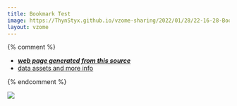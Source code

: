 ```yaml
---
title: Bookmark Test
image: https://ThynStyx.github.io/vzome-sharing/2022/01/28/22-16-28-Bookmark-Test/Bookmark-Test.png
layout: vzome
---
```


{% comment %}
 - [***web page generated from this source***][post]
 - [data assets and more info][github]

[post]: <https://ThynStyx.github.io/vzome-sharing/2022/01/28/Bookmark-Test-22-16-28.html>
[github]: <https://github.com/ThynStyx/vzome-sharing/tree/main/2022/01/28/22-16-28-Bookmark-Test/>
{% endcomment %}

<vzome-viewer style="width: 100%; height: 65vh;"
       src="https://ThynStyx.github.io/vzome-sharing/2022/01/28/22-16-28-Bookmark-Test/Bookmark-Test.vZome" >
  <img src="https://ThynStyx.github.io/vzome-sharing/2022/01/28/22-16-28-Bookmark-Test/Bookmark-Test.png" />
</vzome-viewer>